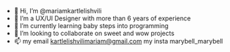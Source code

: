 - 👋 Hi, I’m @mariamkartlelishvili
- 👀 I’m a UX/UI Designer with more than 6 years of experience
- 🌱 I’m currently learning baby steps into programming
- 💞️ I’m looking to collaborate on sweet and wow projects
- 📫 my email kartlelishvilimariam@gmail.com my insta marybell_marybell 

<!---
mariamkartlelishvili/mariamkartlelishvili is a ✨ special ✨ repository because its `README.md` (this file) appears on your GitHub profile.
You can click the Preview link to take a look at your changes.
--->

